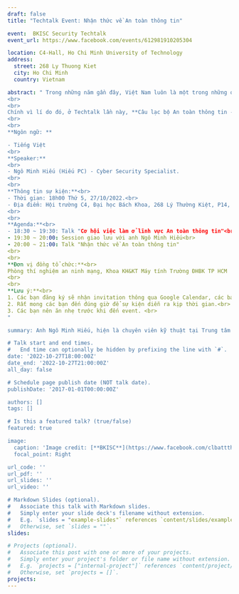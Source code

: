 ```yaml
---
draft: false
title: "Techtalk Event: Nhận thức về An toàn thông tin"

event:  BKISC Security Techtalk
event_url: https://www.facebook.com/events/612981910205304

location: C4-Hall, Ho Chi Minh University of Technology
address:
  street: 268 Ly Thuong Kiet
  city: Ho Chi Minh
  country: Vietnam

abstract: " Trong những năm gần đây, Việt Nam luôn là một trong những quốc gia có tỉ lệ nhiễm mã độc và hứng chịu các cuộc tấn công mạng thuộc nhóm cao trên thế giới. Bên cạnh đó, mức độ sử dụng máy tính và các thiết bị thông minh tại Việt Nam tăng đột biến do ảnh hưởng của COVID-19, và đây cũng chính là môi trường lý tưởng để virus bùng phát, lây lan mạnh. Điều nay làm dấy lên mối lo ngại về an ninh trên không gian mạng, một vấn đề mà ít người Việt quan tâm đến nhưng lại có tầm quan trọng cao và sức ảnh hưởng lớn. 
<br>
<br>
Chính vì lí do đó, ở Techtalk lần này, **Câu lạc bộ An toàn thông tin - Đại học Bách Khoa** xin giới thiệu với các bạn chủ đề **“Nhận thức về An toàn thông tin”** do anh **Ngô Minh Hiếu** trình bày. Anh Ngô Minh Hiếu, hiện là **chuyên viên kỹ thuật** tại **Trung tâm Giám sát và An toàn không gian mạng Quốc gia (NCSC)**. 
<br>
<br>
**Ngôn ngữ: **

- Tiếng Việt
<br>
**Speaker:**
<br>
- Ngô Minh Hiếu (Hiếu PC) - Cyber Security Specialist.
<br>
<br>
**Thông tin sự kiện:**<br>
- Thời gian: 18h00 Thứ 5, 27/10/2022.<br>
- Địa điểm: Hội trường C4, Đại học Bách Khoa, 268 Lý Thường Kiệt, P14, Q10, TP.HCM.
<br>
<br>
**Agenda:**<br>
- 18:30 ~ 19:30: Talk "Cơ hội việc làm ở lĩnh vực An toàn thông tin"<br>
- 19:30 ~ 20:00: Session giao lưu với anh Ngô Minh Hiếu<br>  
- 20:00 ~ 21:00: Talk "Nhận thức về An toàn thông tin"
<br>
<br>
**Đơn vị đồng tổ chức:**<br>
Phòng thí nghiệm an ninh mạng, Khoa KH&KT Máy tính Trường ĐHBK TP HCM
<br>  
<br>
**Lưu ý:**<br> 
1. Các bạn đăng ký sẽ nhận invitation thông qua Google Calendar, các bạn accept để nhận được thông báo sự kiện.<br>
2. Rất mong các bạn đến đúng giờ để sự kiện diễn ra kịp thời gian.<br>  
3. Các bạn nên ăn nhẹ trước khi đến event. <br> 
"

summary: Anh Ngô Minh Hiếu, hiện là chuyên viên kỹ thuật tại Trung tâm Giám sát và An toàn không gian mạng Quốc gia (NCSC), sẽ có những chia sẻ về kinh nghiệm của bản thân trong việc ngăn chặn các thông tin lừa đảo, giả mạo, không chính thống. Qua đó, anh sẽ đưa ra những bài học, những dấu hiệu cơ bản của một thông tin giả mạo để người dùng có thể tránh khỏi những thông tin như vậy.

# Talk start and end times.
#   End time can optionally be hidden by prefixing the line with `#`.
date: '2022-10-27T18:00:00Z'
date_end: '2022-10-27T21:00:00Z'
all_day: false

# Schedule page publish date (NOT talk date).
publishDate: '2017-01-01T00:00:00Z'

authors: []
tags: []

# Is this a featured talk? (true/false)
featured: true

image:
  caption: 'Image credit: [**BKISC**](https://www.facebook.com/clbattthcmut)'
  focal_point: Right

url_code: ''
url_pdf: ''
url_slides: ''
url_video: ''

# Markdown Slides (optional).
#   Associate this talk with Markdown slides.
#   Simply enter your slide deck's filename without extension.
#   E.g. `slides = "example-slides"` references `content/slides/example-slides.md`.
#   Otherwise, set `slides = ""`.
slides:

# Projects (optional).
#   Associate this post with one or more of your projects.
#   Simply enter your project's folder or file name without extension.
#   E.g. `projects = ["internal-project"]` references `content/project/deep-learning/index.md`.
#   Otherwise, set `projects = []`.
projects:
---
```


<!-- Slides can be added in a few ways:

- **Create** slides using Wowchemy's [_Slides_](https://wowchemy.com/docs/managing-content/#create-slides) feature and link using `slides` parameter in the front matter of the talk file
- **Upload** an existing slide deck to `static/` and link using `url_slides` parameter in the front matter of the talk file
- **Embed** your slides (e.g. Google Slides) or presentation video on this page using [shortcodes](https://wowchemy.com/docs/writing-markdown-latex/).

Further event details, including page elements such as image galleries, can be added to the body of this page. -->
